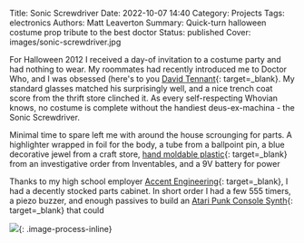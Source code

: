 Title: Sonic Screwdriver
Date: 2022-10-07 14:40
Category: Projects
Tags: electronics
Authors: Matt Leaverton
Summary: Quick-turn halloween costume prop tribute to the best doctor
Status: published
Cover: images/sonic-screwdriver.jpg

For Halloween 2012 I received a day-of invitation to a costume party and had nothing to wear. My roommates had
recently introduced me to Doctor Who, and I was obsessed (here's to you [David Tennant](https://www.filmofilia.com/wp-content/uploads/2013/03/David-Tennant.jpg){: target=_blank}. My standard
glasses matched his surprisingly well, and a nice trench coat score from the thrift store clinched it. As every self-respecting
Whovian knows, no costume is complete without the handiest deus-ex-machina - the Sonic Screwdriver.

Minimal time to spare left me with around the house scrounging for parts. A highlighter wrapped in foil for the body, a tube from a ballpoint pin,
a blue decorative jewel from a craft store, [hand moldable plastic](https://web.archive.org/web/20110330045431/https://www.inventables.com/technologies/hand-moldable-plastic){: target=_blank}
from an investigative order from Inventables, and a 9V battery for power

Thanks to my high school employer [Accent Engineering](https://web.archive.org/web/20211201205101/http://aeandl.com/){: target=_blank}, I 
had a decently stocked parts cabinet. In short order I had a few 555 timers, a piezo buzzer, and enough passives to
build an [Atari Punk Console Synth](https://www.jameco.com/Jameco/workshop/DIY/atari-punk-console.html){: target=_blank} that could 

![](/images/apc-synth.png){: .image-process-inline}

